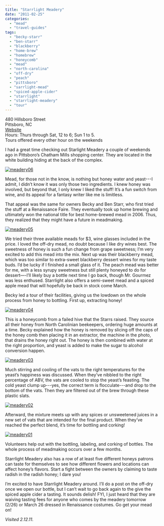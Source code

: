 ```yaml
---
title: "Starrlight Meadery"
date: "2011-02-25"
categories:
  - "mead"
  - "travel-guides"
tags:
  - "becky-starr"
  - "ben-starr"
  - "blackberry"
  - "home-brew"
  - "homebrew"
  - "honeycomb"
  - "mead"
  - "north-carolina"
  - "off-dry"
  - "peach"
  - "pittsboro"
  - "sarrlight-mead"
  - "spiced-apple-cider"
  - "starrlight"
  - "starrlight-meadery"
  - "tour"
---
```


480 Hillsboro Street\
Pittsboro, NC\
[Website](http://starrlightmead.com/)\
Hours: Thurs through Sat, 12 to 6; Sun 1 to 5.\
Tours offered every other hour on the weekends

I had a great time checking out Starlight Meadery a couple of weekends ago in Pittsboro’s Chatham Mills shopping center. They are located in the white building hiding at the back of the complex.




<div class="caption">

[![](http://s3.amazonaws.com/thegourmez-wpmedia/2011/02/meadery06.jpg "meadery06")](http://s3.amazonaws.com/thegourmez-wpmedia/2011/02/meadery06.jpg)</div>


Mead, for those not in the know, is nothing but honey water and yeast---I admit, I didn’t know it was only those two ingredients. I knew honey was involved, but beyond that, I only knew I liked the stuff! It’s a fun switch from wine, and its appeal for a fantasy writer like me is limitless.

That appeal was the same for owners Becky and Ben Starr, who first tried the stuff at a Renaissance Faire. They eventually took up home brewing and ultimately won the national title for best home-brewed mead in 2006. Thus, they realized that they might have a future in meadmaking.




<div class="caption">

[![](http://s3.amazonaws.com/thegourmez-wpmedia/2011/02/meadery05.jpg "meadery05")](http://s3.amazonaws.com/thegourmez-wpmedia/2011/02/meadery05.jpg)</div>


We tried their three available meads for $3, wine glasses included in the price. I loved the off-dry mead, no doubt because I like dry wines best. The sweetness of honey is such a fun change from grape sweetness; I’m very excited to add this mead into the mix. Next up was their blackberry mead, which was too similar to extra-sweet blackberry dessert wines for my taste buds. I’d be lucky if I finished a small glass of it. The peach mead was better for me, with a less syrupy sweetness but still plenty honeyed to do for dessert—-I’ll likely buy a bottle next time I go back, though Mr. Gourmez was less enthused. Starrlight also offers a semi-sweet mead and a spiced apple mead that will hopefully be back in stock come March.

Becky led a tour of their facilities, giving us the lowdown on the whole process from honey to bottling. First up, extracting honey!

[![](http://s3.amazonaws.com/thegourmez-wpmedia/2011/02/meadery04.jpg "meadery04")](http://s3.amazonaws.com/thegourmez-wpmedia/2011/02/meadery04.jpg)

This is a honeycomb from a failed hive that the Starrs raised. They source all their honey from North Carolinian beekeepers, ordering huge amounts at a time. Becky explained how the honey is removed by slicing off the caps of the honey comb then placing it in an extractor, the machine in the photo, that drains the honey right out. The honey is then combined with water at the right proportion, and yeast is added to make the sugar to alcohol conversion happen.




<div class="caption">

[![](http://s3.amazonaws.com/thegourmez-wpmedia/2011/02/meadery03.jpg "meadery03")](http://s3.amazonaws.com/thegourmez-wpmedia/2011/02/meadery03.jpg)</div>


Much stirring and cooling of the vats to the right temperatures for the yeast’s happiness was discussed. When they’ve nibbled to the right percentage of ABV, the vats are cooled to stop the yeast’s feasting. The cold yeast clump up---yes, the correct term is flocculate---and drop to the bottom of the vats. Then they are filtered out of the brew through these plastic slats.

[![](http://s3.amazonaws.com/thegourmez-wpmedia/2011/02/meadery02.jpg "meadery02")](http://s3.amazonaws.com/thegourmez-wpmedia/2011/02/meadery02.jpg)

Afterward, the mixture meets up with any spices or unsweetened juices in a new set of vats that are intended for the final product. When they’ve reached the perfect blend, it’s time for bottling and corking!




<div class="caption">

[![](http://s3.amazonaws.com/thegourmez-wpmedia/2011/02/meadery01.jpg "meadery01")](http://s3.amazonaws.com/thegourmez-wpmedia/2011/02/meadery01.jpg)</div>


Volunteers help out with the bottling, labeling, and corking of bottles. The whole process of meadmaking occurs over a few months.

Starrlight Meadery also has a row of at least five different honeys patrons can taste for themselves to see how different flowers and locations can affect honey’s flavors. Start a fight between the owners by claiming to taste radish in the radish honey; I dare you!

I’m excited to have Starrlight Meadery around. I’ll do a post on the off-dry once we open our bottle, but I can’t wait to go back again to the give the spiced apple cider a tasting. It sounds delish! FYI, I just heard that they are waiving tasting fees for anyone who comes by the meadery tomorrow (2/26) or March 26 dressed in Renaissance costumes. Go get your mead on!

_Visited 2.12.11._
